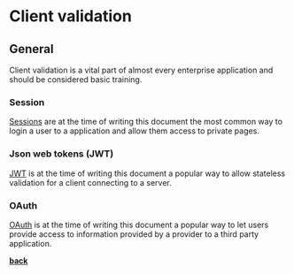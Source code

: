 # Client validation

## General

Client validation is a vital part of almost every enterprise application and should be considered basic training.

### Session

[Sessions](https://en.wikipedia.org/wiki/Session_(computer_science)) are at the time of writing this document the most common way to login a user to a application and allow them access to private pages.

### Json web tokens (JWT)

[JWT](https://en.wikipedia.org/wiki/JSON_Web_Token) is at the time of writing this document a popular way to allow stateless validation for a client connecting to a server.

### OAuth

[OAuth](https://en.wikipedia.org/wiki/OAuth) is at the time of writing this document a popular way to let users provide access to information provided by a provider to a third party application.

**[back](../../README.md)**
